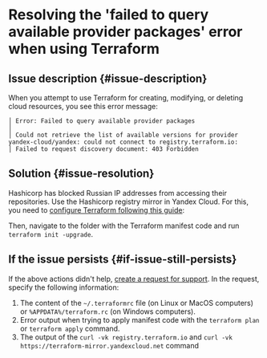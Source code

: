 # Resolving the 'failed to query available provider packages' error when using Terraform


## Issue description {#issue-description}

When you attempt to use Terraform for creating, modifying, or deleting cloud resources, you see this error message:

```text
│ Error: Failed to query available provider packages
│
│ Could not retrieve the list of available versions for provider yandex-cloud/yandex: could not connect to registry.terraform.io:
│ Failed to request discovery document: 403 Forbidden
```

## Solution {#issue-resolution}

Hashicorp has blocked Russian IP addresses from accessing their repositories.
Use the Hashicorp registry mirror in Yandex Cloud. For this, you need to [configure Terraform following this guide](../../../tutorials/infrastructure-management/terraform-quickstart.md#configure-provider):

Then, navigate to the folder with the Terraform manifest code and run `terraform init -upgrade`.

## If the issue persists {#if-issue-still-persists}

If the above actions didn't help, [create a request for support](https://console.cloud.yandex.ru/support?section=contact).
In the request, specify the following information:

1. The content of the `~/.terraformrc` file (on Linux or MacOS computers) or `%APPDATA%/terraform.rc` (on Windows computers).
2. Error output when trying to apply manifest code with the `terraform plan` or `terraform apply` command.
3. The output of the `curl -vk registry.terraform.io` and `curl -vk https://terraform-mirror.yandexcloud.net` command
